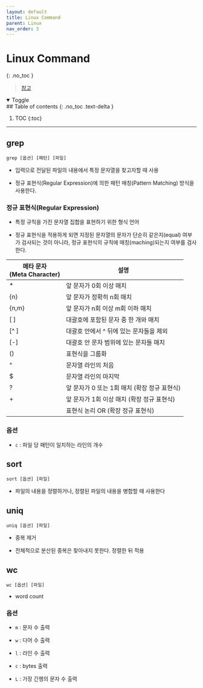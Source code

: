 ```yaml
---
layout: default
title: Linux Command
parent: Linux
nav_order: 3
---
```


# Linux Command
{: .no_toc }

> [참고](https://recipes4dev.tistory.com/157)

<details open markdown="block">
  <summary>
    Toggle
  </summary>
## Table of contents
{: .no_toc .text-delta }

1. TOC
{:toc}
</details>

---

## grep

```
grep [옵션] [패턴] [파일]
```

- 입력으로 전달된 파일의 내용에서 특정 문자열을 찾고자할 때 사용

- 정규 표현식(Regular Expression)에 의한 패턴 매칭(Pattern Matching) 방식을 사용한다.

### 정규 표현식(Regular Expression)

- 특정 규칙을 가진 문자열 집합을 표현하기 위한 형식 언어

- 정규 표현식을 적용하게 되면 지정된 문자열의 문자가 단순히 같은지(equal) 여부가 검사되는 것이 아니라, 정규 표현식의 규칙에 매칭(maching)되는지 여부를 검사한다.

| 메타 문자<br>(Meta Character) | 설명                                         |
|-------------------------------|----------------------------------------------|
| *                             | 앞 문자가 0회 이상 매치
| {n}                           | 앞 문자가 정확히 n회 매치                    |
| {n,m}                         | 앞 문자가 n회 이상 m회 이하 매치             |
| [ ]                           | 대괄호에 포함된 문자 중 한 개와 매치         |
| [^ ]                          | 대괄호 안에서 ^ 뒤에 있는 문자들을 제외      |
| [-]                           | 대괄호 안 문자 범위에 있는 문자들 매치       |
| ()                            | 표현식을 그룹화                              |
| ^                             | 문자열 라인의 처음                           |
| $                             | 문자열 라인의 마지막                         |
| ?                             | 앞 문자가 0 또는 1회 매치 (확장 정규 표현식) |
| +                             | 앞 문자가 1회 이상 매치 (확장 정규 표현식)   |
|                               | 표현식 논리 OR (확장 정규 표현식)            |

### 옵션

- `c` : 파일 당 패턴이 일치하는 라인의 개수

## sort

```
sort [옵션] [파일]
```

- 파일의 내용을 정렬하거나, 정렬된 파일의 내용을 병합할 때 사용한다

## uniq

```
uniq [옵션] [파일]
```

- 중복 제거

- 전체적으로 분산된 중복은 찾아내지 못한다. 정렬한 뒤 적용

## wc

```
wc [옵션] [파일]
```

- word count

### 옵션

- `m` : 문자 수 출력

- `w` : 다어 수 출력

- `l` : 라인 수 출력

- `c` : bytes 출력

- `L` : 가장 긴행의 문자 수 출력

